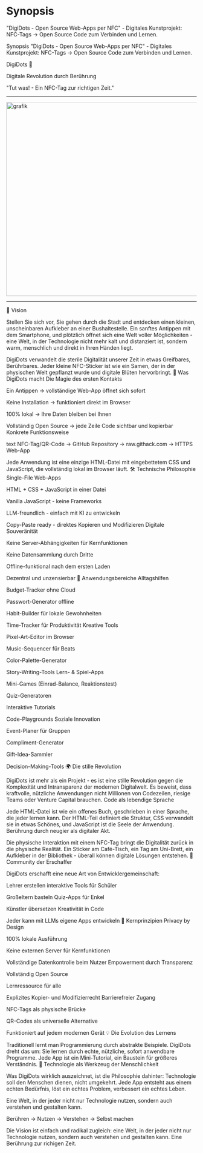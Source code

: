 # Synopsis
"DigiDots - Open Source Web-Apps per NFC" - Digitales Kunstprojekt: NFC-Tags → Open Source Code zum Verbinden und Lernen.

Synopsis
"DigiDots - Open Source Web-Apps per NFC" - Digitales Kunstprojekt: NFC-Tags → Open Source Code zum Verbinden und Lernen.

DigiDots 🎯

Digitale Revolution durch Berührung

"Tut was! - Ein NFC-Tag zur richtigen Zeit."

________


<img width="512" height="512" alt="grafik" src="https://github.com/user-attachments/assets/91a33968-54f2-4678-8460-6a97488a1474" />

________

🌟 Vision

Stellen Sie sich vor, Sie gehen durch die Stadt und entdecken einen kleinen, unscheinbaren Aufkleber an einer Bushaltestelle. Ein sanftes Antippen mit dem Smartphone, und plötzlich öffnet sich eine Welt voller Möglichkeiten - eine Welt, in der Technologie nicht mehr kalt und distanziert ist, sondern warm, menschlich und direkt in Ihren Händen liegt.

DigiDots verwandelt die sterile Digitalität unserer Zeit in etwas Greifbares, Berührbares. Jeder kleine NFC-Sticker ist wie ein Samen, der in der physischen Welt gepflanzt wurde und digitale Blüten hervorbringt. 🚀 Was DigiDots macht Die Magie des ersten Kontakts

Ein Antippen → vollständige Web-App öffnet sich sofort

Keine Installation → funktioniert direkt im Browser

100% lokal → Ihre Daten bleiben bei Ihnen

Vollständig Open Source → jede Zeile Code sichtbar und kopierbar
Konkrete Funktionsweise

text NFC-Tag/QR-Code → GitHub Repository → raw.githack.com → HTTPS Web-App

Jede Anwendung ist eine einzige HTML-Datei mit eingebettetem CSS und JavaScript, die vollständig lokal im Browser läuft. 🛠️ Technische Philosophie Single-File Web-Apps

HTML + CSS + JavaScript in einer Datei

Vanilla JavaScript - keine Frameworks

LLM-freundlich - einfach mit KI zu entwickeln

Copy-Paste ready - direktes Kopieren und Modifizieren
Digitale Souveränität

Keine Server-Abhängigkeiten für Kernfunktionen

Keine Datensammlung durch Dritte

Offline-funktional nach dem ersten Laden

Dezentral und unzensierbar
🎨 Anwendungsbereiche Alltagshilfen

Budget-Tracker ohne Cloud

Passwort-Generator offline

Habit-Builder für lokale Gewohnheiten

Time-Tracker für Produktivität
Kreative Tools

Pixel-Art-Editor im Browser

Music-Sequencer für Beats

Color-Palette-Generator

Story-Writing-Tools
Lern- & Spiel-Apps

Mini-Games (Einrad-Balance, Reaktionstest)

Quiz-Generatoren

Interaktive Tutorials

Code-Playgrounds
Soziale Innovation

Event-Planer für Gruppen

Compliment-Generator

Gift-Idea-Sammler

Decision-Making-Tools
🌍 Die stille Revolution

DigiDots ist mehr als ein Projekt - es ist eine stille Revolution gegen die Komplexität und Intransparenz der modernen Digitalwelt. Es beweist, dass kraftvolle, nützliche Anwendungen nicht Millionen von Codezeilen, riesige Teams oder Venture Capital brauchen. Code als lebendige Sprache

Jede HTML-Datei ist wie ein offenes Buch, geschrieben in einer Sprache, die jeder lernen kann. Der HTML-Teil definiert die Struktur, CSS verwandelt sie in etwas Schönes, und JavaScript ist die Seele der Anwendung. Berührung durch neugier als digitaler Akt.

Die physische Interaktion mit einem NFC-Tag bringt die Digitalität zurück in die physische Realität. Ein Sticker am Café-Tisch, ein Tag am Uni-Brett, ein Aufkleber in der Bibliothek - überall können digitale Lösungen entstehen. 🤝 Community der Erschaffer

DigiDots erschafft eine neue Art von Entwicklergemeinschaft:

Lehrer erstellen interaktive Tools für Schüler

Großeltern basteln Quiz-Apps für Enkel

Künstler übersetzen Kreativität in Code

Jeder kann mit LLMs eigene Apps entwickeln
🎯 Kernprinzipien Privacy by Design

100% lokale Ausführung

Keine externen Server für Kernfunktionen

Vollständige Datenkontrolle beim Nutzer
Empowerment durch Transparenz

Vollständig Open Source

Lernressource für alle

Explizites Kopier- und Modifizierrecht
Barrierefreier Zugang

NFC-Tags als physische Brücke

QR-Codes als universelle Alternative

Funktioniert auf jedem modernen Gerät
💡 Die Evolution des Lernens

Traditionell lernt man Programmierung durch abstrakte Beispiele. DigiDots dreht das um: Sie lernen durch echte, nützliche, sofort anwendbare Programme. Jede App ist ein Mini-Tutorial, ein Baustein für größeres Verständnis. 🌟 Technologie als Werkzeug der Menschlichkeit

Was DigiDots wirklich auszeichnet, ist die Philosophie dahinter: Technologie soll den Menschen dienen, nicht umgekehrt. Jede App entsteht aus einem echten Bedürfnis, löst ein echtes Problem, verbessert ein echtes Leben.

Eine Welt, in der jeder nicht nur Technologie nutzen, sondern auch verstehen und gestalten kann.

Berühren → Nutzen → Verstehen → Selbst machen

Die Vision ist einfach und radikal zugleich: eine Welt, in der jeder nicht nur Technologie nutzen, sondern auch verstehen und gestalten kann. Eine Berührung zur richigen Zeit.
